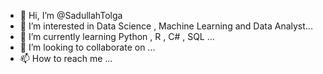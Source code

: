 - 👋 Hi, I’m @SadullahTolga
- 👀 I’m interested in Data Science , Machine Learning and Data Analyst...
- 🌱 I’m currently learning Python , R , C# , SQL ...
- 💞️ I’m looking to collaborate on ...
- 📫 How to reach me ...

<!---
SadullahTolga/SadullahTolga is a ✨ special ✨ repository because its `README.md` (this file) appears on your GitHub profile.
You can click the Preview link to take a look at your changes.
--->
